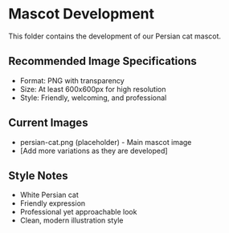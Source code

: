 # Mascot Development

This folder contains the development of our Persian cat mascot.

## Recommended Image Specifications
- Format: PNG with transparency
- Size: At least 600x600px for high resolution
- Style: Friendly, welcoming, and professional

## Current Images
- persian-cat.png (placeholder) - Main mascot image
- [Add more variations as they are developed]

## Style Notes
- White Persian cat
- Friendly expression
- Professional yet approachable look
- Clean, modern illustration style 